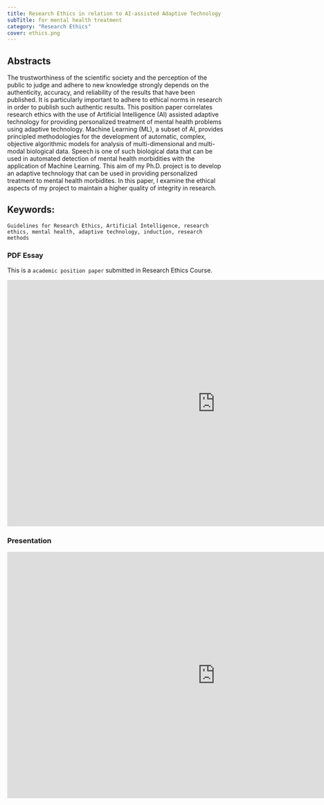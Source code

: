 ```yaml
---
title: Research Ethics in relation to AI-assisted Adaptive Technology
subTitle: for mental health treatment
category: "Research Ethics"
cover: ethics.png
---
```


## Abstracts

The trustworthiness of the scientific society and the perception of the public to judge and adhere to new knowledge strongly depends on the authenticity, accuracy, and reliability of the results that have been published. It is particularly important to adhere to ethical norms in research in order to publish such authentic results. This position paper correlates research ethics with the use of Artificial Intelligence (AI) assisted adaptive technology for providing personalized treatment of mental health problems using adaptive technology. Machine Learning (ML), a subset of AI, provides principled methodologies for the development of automatic, complex, objective algorithmic models for analysis of multi-dimensional and multi-modal biological data. Speech is one of such biological data that can be used in automated detection of mental health morbidities with the application of Machine Learning. This aim of my Ph.D. project is to develop an adaptive technology that can be used in providing personalized treatment to mental health morbidites. In this paper, I examine the ethical
aspects of my project to maintain a higher quality of integrity in research.

## Keywords:

```
Guidelines for Research Ethics, Artificial Intelligence, research ethics, mental health, adaptive technology, induction, research methods
```

### PDF Essay

This is a `academic position paper` submitted in Research Ethics Course.

<iframe src="https://drive.google.com/file/d/1TfieXHh0L2EdQmjNCaWy4LRLCI_AuP9w/preview" frameborder="0" width="960" height="569" allowfullscreen="true" mozallowfullscreen="true" webkitallowfullscreen="true"></iframe>

### Presentation

<iframe src="https://drive.google.com/file/d/12XuqDtqO_PcMNwkYjjH-2CEh6IktgQjQ/preview" frameborder="0" width="960" height="569" allowfullscreen="true" mozallowfullscreen="true" webkitallowfullscreen="true"></iframe>
